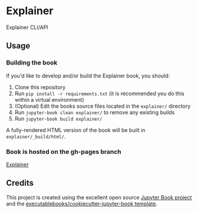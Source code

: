 # Explainer

Explainer CLI/API

## Usage

### Building the book

If you'd like to develop and/or build the Explainer book, you should:

1. Clone this repository
2. Run `pip install -r requirements.txt` (it is recommended you do this within a virtual environment)
3. (Optional) Edit the books source files located in the `explainer/` directory
4. Run `jupyter-book clean explainer/` to remove any existing builds
5. Run `jupyter-book build explainer/`

A fully-rendered HTML version of the book will be built in `explainer/_build/html/`.

### Book is hosted on the gh-pages branch

[Explainer](https://kkasravi.github.io/explainer/)

## Credits

This project is created using the excellent open source [Jupyter Book project](https://jupyterbook.org/) and the [executablebooks/cookiecutter-jupyter-book template](https://github.com/executablebooks/cookiecutter-jupyter-book).
